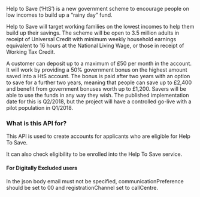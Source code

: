 Help to Save (‘HtS’) is a new government scheme to encourage people on low incomes to build up a “rainy day” fund.

Help to Save will target working families on the lowest incomes to help them build up their savings. The scheme will be
open to 3.5 million adults in receipt of Universal Credit with minimum weekly household earnings equivalent to 16 hours
at the National Living Wage, or those in receipt of Working Tax Credit.

A customer can deposit up to a maximum of £50 per month in the account. It will work by providing a 50% government bonus
on the highest amount saved into a HtS account. The bonus is paid after two years with an option to save for a further
two years, meaning that people can save up to £2,400 and benefit from government bonuses worth up to £1,200. Savers will
be able to use the funds in any way they wish. The published implementation date for this is Q2/2018, but the project
will have a controlled go-live with a pilot population in Q1/2018.

### What is this API for?

This API is used to create accounts for applicants who are eligible for Help To Save.

It can also check eligibility to be enrolled into the Help To Save service.

#### For Digitally Excluded users

In the json body email must not be specified, communicationPreference should be set to 00 and registrationChannel set to
callCentre.